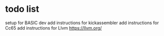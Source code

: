 # todo list

setup for BASIC dev
add instructions for kickassembler
add instructions for Cc65
add instructions for Llvm https://llvm.org/


